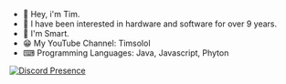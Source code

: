 - 👋 Hey, i'm Tim.
- 👀 I have been interested in hardware and software for over 9 years.
- 🌱 I'm Smart.
- 😁 My YouTube Channel: Timsolol
- ⌨ Programming Languages: Java, Javascript, Phyton




[![Discord Presence](https://lanyard.cnrad.dev/api/786948447415566336)](https://discord.com/users/786948447415566336)
